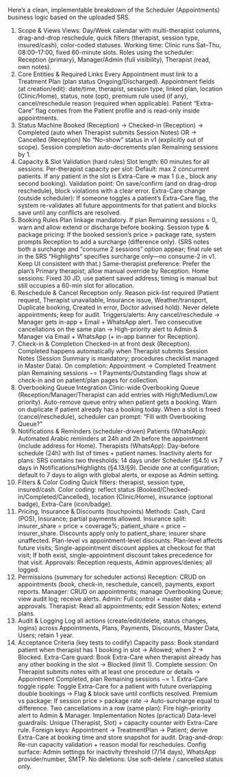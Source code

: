 Here’s a clean, implementable breakdown of the Scheduler (Appointments) business logic based on the uploaded SRS.

1. Scope & Views
   Views: Day/Week calendar with multi-therapist columns, drag-and-drop reschedule, quick filters (therapist, session type, insured/cash), color-coded statuses.
   Working time: Clinic runs Sat–Thu, 08:00–17:00, fixed 60-minute slots.
   Roles using the scheduler: Reception (primary), Manager/Admin (full visibility), Therapist (read, own notes).
2. Core Entities & Required Links
   Every Appointment must link to a Treatment Plan (plan status Ongoing/Discharged).
   Appointment fields (at creation/edit): date/time, therapist, session type, linked plan, location (Clinic/Home), status, note (opt), premium rule used (if any), cancel/reschedule reason (required when applicable).
   Patient “Extra-Care” flag comes from the Patient profile and is read-only inside appointments.
3. Status Machine
   Booked (Reception)
   → Checked-in (Reception)
   → Completed (auto when Therapist submits Session Notes)
   OR → Cancelled (Reception)
   No “No-show” status in v1 (explicitly out of scope).
   Session completion auto-decrements plan Remaining sessions by 1.
4. Capacity & Slot Validation (hard rules)
   Slot length: 60 minutes for all sessions.
   Per-therapist capacity per slot:
   Default: max 2 concurrent patients.
   If any patient in the slot is Extra-Care ⇒ max 1 (i.e., block any second booking).
   Validation point: On save/confirm (and on drag-drop reschedule), block violations with a clear error.
   Extra-Care change (outside scheduler): If someone toggles a patient’s Extra-Care flag, the system re-validates all future appointments for that patient and blocks save until any conflicts are resolved.
5. Booking Rules
   Plan linkage mandatory. If plan Remaining sessions = 0, warn and allow extend or discharge before booking.
   Session type & package pricing: If the booked session’s price > package rate, system prompts Reception to add a surcharge (difference only).
   (SRS notes both a surcharge and “consume 2 sessions” option appear; final rule set in the SRS “Highlights” specifies surcharge only—no consume-2 in v1. Keep UI consistent with that.)
   Same-therapist preference: Prefer the plan’s Primary therapist; allow manual override by Reception.
   Home sessions: Fixed 30 JD, use patient saved address; timing is manual but still occupies a 60-min slot for allocation.
6. Reschedule & Cancel
   Reception only.
   Reason pick-list required (Patient request, Therapist unavailable, Insurance issue, Weather/transport, Duplicate booking, Created in error, Doctor advised hold).
   Never delete appointments; keep for audit.
   Triggers/alerts:
   Any cancel/reschedule → Manager gets in-app + Email + WhatsApp alert.
   Two consecutive cancellations on the same plan → High-priority alert to Admin & Manager via Email + WhatsApp (+ in-app banner for Reception).
7. Check-in & Completion
   Checked-in at front desk (Reception).
   Completed happens automatically when Therapist submits Session Notes (Session Summary is mandatory; procedures checklist managed in Master Data).
   On completion:
   Appointment → Completed
   Treatment plan Remaining sessions −= 1
   Payments/Outstanding flags show at check-in and on patient/plan pages for collection.
8. Overbooking Queue Integration
   Clinic-wide Overbooking Queue (Reception/Manager/Therapist can add entries with High/Medium/Low priority).
   Auto-remove queue entry when patient gets a booking.
   Warn on duplicate if patient already has a booking today.
   When a slot is freed (cancel/reschedule), scheduler can prompt: “Fill with Overbooking Queue?”
9. Notifications & Reminders (scheduler-driven)
   Patients (WhatsApp): Automated Arabic reminders at 24h and 2h before the appointment (include address for Home).
   Therapists (WhatsApp): Day-before schedule (24h) with list of times + patient names.
   Inactivity alerts for plans:
   SRS contains two thresholds: 14 days under Scheduler (§4.5) vs 7 days in Notifications/Highlights (§4.13/§9). Decide one at configuration; default to 7 days to align with global alerts, or expose as Admin setting.
10. Filters & Color Coding
    Quick filters: therapist, session type, insured/cash.
    Color coding: reflect status (Booked/Checked-in/Completed/Cancelled), location (Clinic/Home), insurance (optional badge), Extra-Care (icon/badge).
11. Pricing, Insurance & Discounts (touchpoints)
    Methods: Cash, Card (POS), Insurance; partial payments allowed.
    Insurance split: insurer_share = price × coverage%; patient_share = price − insurer_share. Discounts apply only to patient_share; insurer share unaffected.
    Plan-level vs appointment-level discounts:
    Plan-level affects future visits;
    Single-appointment discount applies at checkout for that visit;
    If both exist, single-appointment discount takes precedence for that visit.
    Approvals: Reception requests, Admin approves/denies; all logged.
12. Permissions (summary for scheduler actions)
    Reception: CRUD on appointments (book, check-in, reschedule, cancel), payments, export reports.
    Manager: CRUD on appointments; manage Overbooking Queue; view audit log; receive alerts.
    Admin: Full control + master data + approvals.
    Therapist: Read all appointments; edit Session Notes; extend plans.
13. Audit & Logging
    Log all actions (create/edit/delete, status changes, logins) across Appointments, Plans, Payments, Discounts, Master Data, Users; retain 1 year.
14. Acceptance Criteria (key tests to codify)
    Capacity pass: Book standard patient when therapist has 1 booking in slot → Allowed; when 2 → Blocked.
    Extra-Care guard: Book Extra-Care when therapist already has any other booking in the slot → Blocked (limit 1).
    Complete session: On Therapist submits notes with at least one procedure or details → Appointment Completed, plan Remaining sessions −= 1.
    Extra-Care toggle ripple: Toggle Extra-Care for a patient with future overlapping double bookings → Flag & block save until conflicts resolved.
    Premium vs package: If session price > package rate → Auto-surcharge equal to difference.
    Two cancellations in a row (same plan): Fire high-priority alert to Admin & Manager.
    Implementation Notes (practical)
    Data-level guardrails:
    Unique (Therapist, Slot) + capacity counter with Extra-Care rule.
    Foreign keys: Appointment → TreatmentPlan → Patient; derive Extra-Care at booking time and store snapshot for audit.
    Drag-and-drop: Re-run capacity validation + reason modal for reschedules.
    Config surface: Admin settings for inactivity threshold (7/14 days), WhatsApp provider/number, SMTP.
    No deletions: Use soft-delete / cancelled status only.
